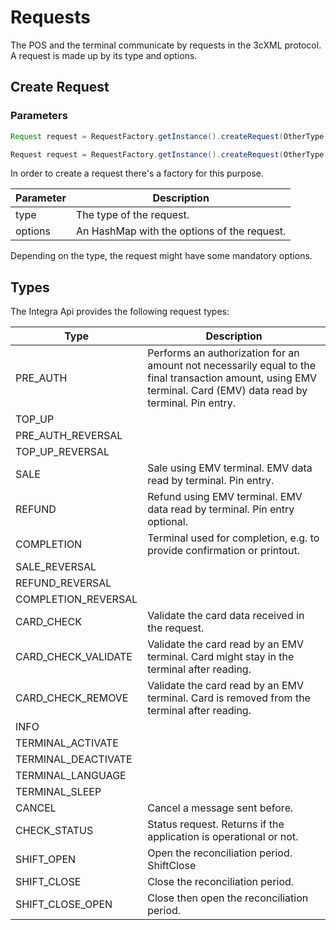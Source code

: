 # Requests
The POS and the terminal communicate by requests in the 3cXML protocol. 
A request is made up by its type and options.

## Create Request
### Parameters
```java
Request request = RequestFactory.getInstance().createRequest(OtherType.CANCEL, null);
```
```csharp
Request request = RequestFactory.getInstance().createRequest(OtherType.CANCEL, null);
```
In order to create a request there's a factory for this purpose.

Parameter | Description
--------- | -----------
type | The type of the request.
options | An HashMap with the options of the request.


<aside class="notice">
Depending on the type, the request might have some mandatory options.
</aside>

## Types
The Integra Api provides the following request types:

Type | Description
---------- | -------
PRE_AUTH | Performs an authorization for an amount not necessarily equal to the final transaction amount, using EMV terminal. Card (EMV) data read by terminal. Pin entry.
TOP_UP |
PRE_AUTH_REVERSAL | 
TOP_UP_REVERSAL | 
SALE | Sale using EMV terminal. EMV data read by terminal. Pin entry.
REFUND | Refund using EMV terminal. EMV data read by terminal. Pin entry optional. 
COMPLETION | Terminal used for completion, e.g. to provide confirmation or printout. 
SALE_REVERSAL | 
REFUND_REVERSAL | 
COMPLETION_REVERSAL | 
CARD_CHECK | Validate the card data received in the request.
CARD_CHECK_VALIDATE | Validate the card read by an EMV terminal. Card might stay in the terminal after reading.
CARD_CHECK_REMOVE | Validate the card read by an EMV terminal. Card is removed from the terminal after reading. 
INFO | 
TERMINAL_ACTIVATE | 
TERMINAL_DEACTIVATE | 
TERMINAL_LANGUAGE | 
TERMINAL_SLEEP | 
CANCEL | Cancel a message sent before. 
CHECK_STATUS | Status request. Returns if the application is operational or not.
SHIFT_OPEN | Open the reconciliation period. ShiftClose 
SHIFT_CLOSE | Close the reconciliation period. 
SHIFT_CLOSE_OPEN | Close then open the reconciliation period. 

